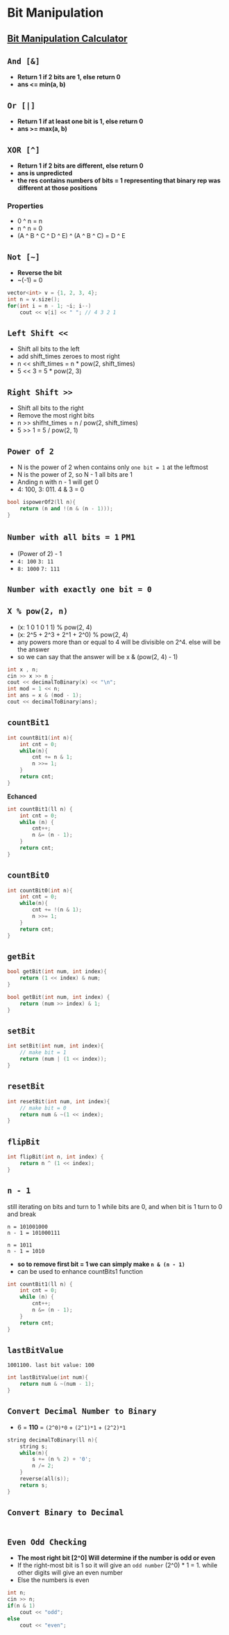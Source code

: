 # Bit Manipulation
## [Bit Manipulation Calculator](https://miniwebtool.com/bitwise-calculator/?data_type=10&number1=10&number2=5&operator=AND)
## `And [&]`
- **Return 1 if 2 bits are 1, else return 0**
- **ans <= min(a, b)**

## `Or [|]`
- **Return 1 if at least one bit is 1, else return 0**
- **ans >= max(a, b)**

## `XOR [^]`
- **Return 1 if 2 bits are different, else return 0**
- **ans is unpredicted**
- **the res contains numbers of bits = 1 representing that binary rep was different at those positions**

    
### Properties
- 0 ^ n = n
- n ^ n = 0
- (A ^ B ^ C ^ D ^ E) ^ (A ^ B ^ C) = D ^ E

## `Not [~]`
- **Reverse the bit**
- ~(-1) = 0
```cpp
vector<int> v = {1, 2, 3, 4};
int n = v.size();
for(int i = n - 1; ~i; i--)
    cout << v[i] << " "; // 4 3 2 1
```

## `Left Shift <<`
- Shift all bits to the left
- add shift_times zeroes to most right
- n << shift_times = n * pow(2, shift_times)
- 5 << 3 = 5 * pow(2, 3)

  
## `Right Shift >>`
- Shift all bits to the right
- Remove the most right bits
- n >> shifht_times = n / pow(2, shift_times)
- 5 >> 1 = 5 / pow(2, 1)


## `Power of 2`
- N is the power of 2 when contains only `one bit = 1` at the leftmost
- N is the power of 2, so N - 1 all bits are 1
- Anding n with n - 1 will get 0
- 4: 100, 3: 011. 4 & 3 = 0

```cpp
bool ispowerOf2(ll n){
    return (n and !(n & (n - 1)));
}
```

## `Number with all bits = 1` `PM1`
- (Power of 2) - 1
- `4: 100` `3: 11`
- `8: 1000` `7: 111`


## `Number with exactly one bit = 0`




## `X % pow(2, n)`
- (x: 1 0 1 0 1 1) % pow(2, 4)
- (x: 2^5 + 2^3 + 2^1 + 2^0) % pow(2, 4)
- any powers more than or equal to 4 will be divisible on 2^4. else will be the answer
- so we can say that the answer will be x & (pow(2, 4) - 1)
  
```cpp
int x , n;
cin >> x >> n ;
cout << decimalToBinary(x) << "\n";
int mod = 1 << n;
int ans = x & (mod - 1);
cout << decimalToBinary(ans);
```

## `countBit1`
```cpp
int countBit1(int n){
    int cnt = 0;
    while(n){
        cnt += n & 1;
        n >>= 1;
    }
    return cnt;
}
```
**Echanced**
```cpp
int countBit1(ll n) {
    int cnt = 0;
    while (n) {
        cnt++;
        n &= (n - 1);
    }
    return cnt;
}
```

## `countBit0`
```cpp
int countBit0(int n){
    int cnt = 0;
    while(n){
        cnt += !(n & 1);
        n >>= 1;
    }
    return cnt;
}
```

## `getBit`
```cpp
bool getBit(int num, int index){
    return (1 << index) & num;
}
```
```cpp
bool getBit(int num, int index) {
    return (num >> index) & 1;
}
```
## `setBit`
```cpp
int setBit(int num, int index){
    // make bit = 1
    return (num | (1 << index));
}
```
## `resetBit`
```cpp
int resetBit(int num, int index){
    // make bit = 0
    return num & ~(1 << index);
}
```


## `flipBit`
```cpp
int flipBit(int n, int index) {
    return n ^ (1 << index);
}
```

## `n - 1`
still iterating on bits and turn to 1 while bits are 0, and when bit is 1 turn to 0 and break
```
n = 101001000
n - 1 = 101000111

n = 1011
n - 1 = 1010
```
- **so to remove first bit = 1 we can simply make `n & (n - 1)`**
- can be used to enhance countBits1 function

```cpp
int countBit1(ll n) {
    int cnt = 0;
    while (n) {
        cnt++;
        n &= (n - 1);
    }
    return cnt;
}
```


## `lastBitValue`

`1001100. last bit value: 100`

```cpp
int lastBitValue(int num){
    return num & ~(num - 1);
}
```






## `Convert Decimal Number to Binary`
- 6 = **110** = `(2^0)*0` + `(2^1)*1` + `(2^2)*1` 
```cpp
string decimalToBinary(ll n){
    string s;
    while(n){
        s += (n % 2) + '0';
        n /= 2;
    }
    reverse(all(s));
    return s;
}
```

## `Convert Binary to Decimal`
```cpp

```

## `Even Odd Checking`
- **The most right bit [2^0] Will determine if the number is odd or even**
- If the right-most bit is 1 so it will give an `odd number` (2^0) * 1 = 1. while other digits will give an even number
- Else the numbers is even
```cpp
int n;
cin >> n;
if(n & 1)
    cout << "odd";
else
    cout << "even";
```
